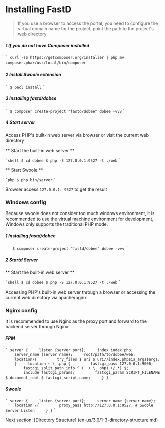 # Installing FastD

> If you use a browser to access the portal, you need to configure the virtual domain name for the project, point the path to the project's web directory

##### 1 If you do not have Composer installed

`` `
curl -sS https://getcomposer.org/installer | php
mv composer.phar/usr/local/bin/composer
`` `

##### 2 Install Swoole extension

`` `
$ pecl install
`` `

##### 3 Installing fastd/dobee

`` `
$ composer create-project "fastd/dobee" dobee -vvv
`` `

##### 4 Start server

Access PHP's built-in web server via browser or visit the current web directory

** Start the built-in web server **

`` `shell
$ cd dobee
$ php -S 127.0.0.1:9527 -t ./web
`` `

** Start Swoole **

`` `php
$ php bin/server
`` `

Browser access `127.0.0.1: 9527` to get the result

### Windows config

Because swoole does not consider too much windows environment, it is recommended to use the virtual machine environment for development, Windows only supports the traditional PHP mode.

##### 1 Installing fastd/dobee
 
`` `
$ composer create-project "fastd/dobee" dobee -vvv
`` `

##### 2 Startd Server

** Start the built-in web server **

`` `shell
$ cd dobee
$ php -S 127.0.0.1:9527 -t ./web
`` `

Accessing PHP's built-in web server through a browser or accessing the current web directory via apache/nginx

### Nginx config

It is recommended to use Nginx as the proxy port and forward to the backend server through Nginx.

##### FPM

`` `
server
{
    listen {server port};
    index index.php;
    server_name {server name};
    root/path/to/dobee/web;
    location/{
        try_files $ uri $ uri//index.php$is_args$args;
    }
    location ~ \ .php {
        fastcgi_pass 127.0.0.1:9000;
        fastcgi_split_path_info ^ (. + \. php) (/.*) $;
        include fastcgi_params;
        fastcgi_param SCRIPT_FILENAME $ document_root $ fastcgi_script_name;
    }
}
`` `

##### Swoole

`` `
server
{
    listen {server port};
    server_name {server name};
    location /{
        proxy_pass http://127.0.0.1:9527; # Swoole Server Listen
    }
}
`` `

Next section: [Directory Structure] (en-us/3.0/1-3-directory-structure.md)